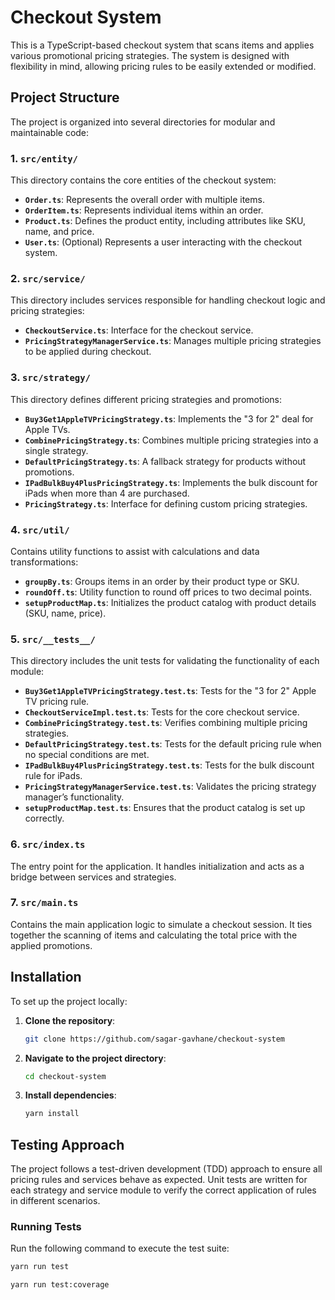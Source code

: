 # Checkout System

This is a TypeScript-based checkout system that scans items and applies various promotional pricing strategies. The system is designed with flexibility in mind, allowing pricing rules to be easily extended or modified.

## Project Structure

The project is organized into several directories for modular and maintainable code:

### 1. `src/entity/`

This directory contains the core entities of the checkout system:

- **`Order.ts`**: Represents the overall order with multiple items.
- **`OrderItem.ts`**: Represents individual items within an order.
- **`Product.ts`**: Defines the product entity, including attributes like SKU, name, and price.
- **`User.ts`**: (Optional) Represents a user interacting with the checkout system.

### 2. `src/service/`

This directory includes services responsible for handling checkout logic and pricing strategies:

- **`CheckoutService.ts`**: Interface for the checkout service.
- **`PricingStrategyManagerService.ts`**: Manages multiple pricing strategies to be applied during checkout.

### 3. `src/strategy/`

This directory defines different pricing strategies and promotions:

- **`Buy3Get1AppleTVPricingStrategy.ts`**: Implements the "3 for 2" deal for Apple TVs.
- **`CombinePricingStrategy.ts`**: Combines multiple pricing strategies into a single strategy.
- **`DefaultPricingStrategy.ts`**: A fallback strategy for products without promotions.
- **`IPadBulkBuy4PlusPricingStrategy.ts`**: Implements the bulk discount for iPads when more than 4 are purchased.
- **`PricingStrategy.ts`**: Interface for defining custom pricing strategies.

### 4. `src/util/`

Contains utility functions to assist with calculations and data transformations:

- **`groupBy.ts`**: Groups items in an order by their product type or SKU.
- **`roundOff.ts`**: Utility function to round off prices to two decimal points.
- **`setupProductMap.ts`**: Initializes the product catalog with product details (SKU, name, price).

### 5. `src/__tests__/`

This directory includes the unit tests for validating the functionality of each module:

- **`Buy3Get1AppleTVPricingStrategy.test.ts`**: Tests for the "3 for 2" Apple TV pricing rule.
- **`CheckoutServiceImpl.test.ts`**: Tests for the core checkout service.
- **`CombinePricingStrategy.test.ts`**: Verifies combining multiple pricing strategies.
- **`DefaultPricingStrategy.test.ts`**: Tests for the default pricing rule when no special conditions are met.
- **`IPadBulkBuy4PlusPricingStrategy.test.ts`**: Tests for the bulk discount rule for iPads.
- **`PricingStrategyManagerService.test.ts`**: Validates the pricing strategy manager’s functionality.
- **`setupProductMap.test.ts`**: Ensures that the product catalog is set up correctly.

### 6. `src/index.ts`

The entry point for the application. It handles initialization and acts as a bridge between services and strategies.

### 7. `src/main.ts`

Contains the main application logic to simulate a checkout session. It ties together the scanning of items and calculating the total price with the applied promotions.

## Installation

To set up the project locally:

1. **Clone the repository**:

   ```bash
   git clone https://github.com/sagar-gavhane/checkout-system
   ```

2. **Navigate to the project directory**:

   ```bash
   cd checkout-system
   ```

3. **Install dependencies**:
   ```bash
   yarn install
   ```

## Testing Approach

The project follows a test-driven development (TDD) approach to ensure all pricing rules and services behave as expected. Unit tests are written for each strategy and service module to verify the correct application of rules in different scenarios.

### Running Tests

Run the following command to execute the test suite:

```bash
yarn run test
```

```bash
yarn run test:coverage
```

